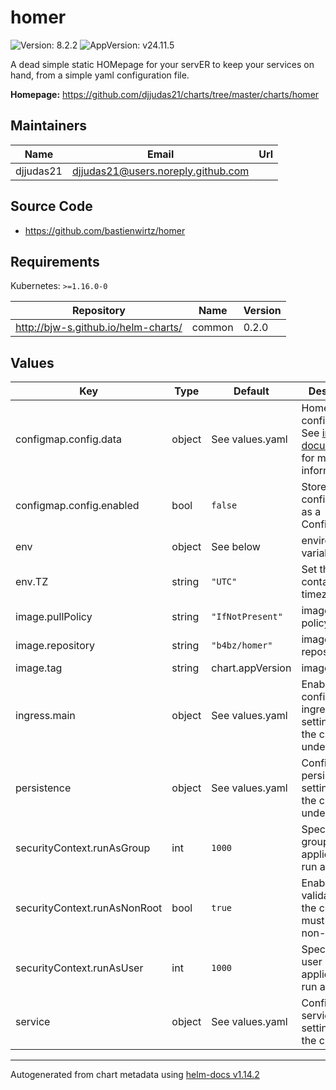 # homer

![Version: 8.2.2](https://img.shields.io/badge/Version-8.2.2-informational?style=flat-square) ![AppVersion: v24.11.5](https://img.shields.io/badge/AppVersion-v24.11.5-informational?style=flat-square)

A dead simple static HOMepage for your servER to keep your services on hand, from a simple yaml configuration file.

**Homepage:** <https://github.com/djjudas21/charts/tree/master/charts/homer>

## Maintainers

| Name | Email | Url |
| ---- | ------ | --- |
| djjudas21 | <djjudas21@users.noreply.github.com> |  |

## Source Code

* <https://github.com/bastienwirtz/homer>

## Requirements

Kubernetes: `>=1.16.0-0`

| Repository | Name | Version |
|------------|------|---------|
| http://bjw-s.github.io/helm-charts/ | common | 0.2.0 |

## Values

| Key | Type | Default | Description |
|-----|------|---------|-------------|
| configmap.config.data | object | See values.yaml | Homer configuration. See [image documentation](https://github.com/bastienwirtz/homer/blob/main/docs/configuration.md) for more information. |
| configmap.config.enabled | bool | `false` | Store homer configuration as a ConfigMap |
| env | object | See below | environment variables. |
| env.TZ | string | `"UTC"` | Set the container timezone |
| image.pullPolicy | string | `"IfNotPresent"` | image pull policy |
| image.repository | string | `"b4bz/homer"` | image repository |
| image.tag | string | chart.appVersion | image tag |
| ingress.main | object | See values.yaml | Enable and configure ingress settings for the chart under this key. |
| persistence | object | See values.yaml | Configure persistence settings for the chart under this key. |
| securityContext.runAsGroup | int | `1000` | Specify the group ID the application will run as |
| securityContext.runAsNonRoot | bool | `true` | Enable validation that the container must run as non-root user |
| securityContext.runAsUser | int | `1000` | Specify the user ID the application will run as |
| service | object | See values.yaml | Configures service settings for the chart. |

----------------------------------------------
Autogenerated from chart metadata using [helm-docs v1.14.2](https://github.com/norwoodj/helm-docs/releases/v1.14.2)
